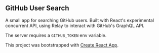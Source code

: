 ## GitHub User Search

A small app for searching GitHub users. Built with React's experimental concurrent API, using Relay to interact with GitHub's GraphQL API.

The server requires a `GITHUB_TOKEN` env variable.

This project was bootstrapped with [Create React App](https://github.com/facebook/create-react-app).
